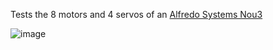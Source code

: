 Tests the 8 motors and 4 servos of an [Alfredo Systems Nou3](https://www.alfredosys.com/products/alfredo-nou3/)

![image](https://github.com/user-attachments/assets/b2fe23af-3174-4ce6-8b48-a8133da25815)
